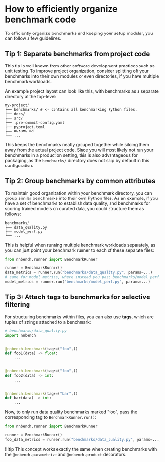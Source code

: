# How to efficiently organize benchmark code

To efficiently organize benchmarks and keeping your setup modular, you can follow a few guidelines.

## Tip 1: Separate benchmarks from project code

This tip is well known from other software development practices such as unit testing.
To improve project organization, consider splitting off your benchmarks into their own modules or even directories, if you have multiple benchmark workloads.

An example project layout can look like this, with benchmarks as a separate directory at the top-level:

```
my-project/
├── benchmarks/ # <- contains all benchmarking Python files.
├── docs/
├── src/
├── .pre-commit-config.yaml
├── pyproject.toml
├── README.md
└── ...
```

This keeps the benchmarks neatly grouped together while siloing them away from the actual project code.
Since you will most likely not run your benchmarks in a production setting, this is also advantageous for packaging, as the `benchmarks/` directory does not ship by default in this configuration.

## Tip 2: Group benchmarks by common attributes

To maintain good organization within your benchmark directory, you can group similar benchmarks into their own Python files.
As an example, if you have a set of benchmarks to establish data quality, and benchmarks for scoring trained models on curated data, you could structure them as follows:

```
benchmarks/
├── data_quality.py
├── model_perf.py
└── ...
```

This is helpful when running multiple benchmark workloads separately, as you can just point your benchmark runner to each of these separate files:

```python
from nnbench.runner import BenchmarkRunner

runner = BenchmarkRunner()
data_metrics = runner.run("benchmarks/data_quality.py", params=...)
# same for model metrics, where instead you pass benchmarks/model_perf.py.
model_metrics = runner.run("benchmarks/model_perf.py", params=...)
```

## Tip 3: Attach tags to benchmarks for selective filtering

For structuring benchmarks within files, you can also use **tags**, which are tuples of strings attached to a benchmark:

```python
# benchmarks/data_quality.py
import nnbench


@nnbench.benchmark(tags=("foo",))
def foo1(data) -> float:
    ...


@nnbench.benchmark(tags=("foo",))
def foo2(data) -> int:
    ...


@nnbench.benchmark(tags=("bar",))
def bar(data) -> int:
    ...
```

Now, to only run data quality benchmarks marked "foo", pass the corresponding tag to `BenchmarkRunner.run()`:

```python
from nnbench.runner import BenchmarkRunner

runner = BenchmarkRunner()
foo_data_metrics = runner.run("benchmarks/data_quality.py", params=..., tags=("foo",))
```

!!!tip
    This concept works exactly the same when creating benchmarks with the `@nnbench.parametrize` and `@nnbench.product` decorators.
